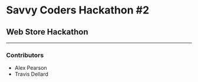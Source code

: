 # Savvy Coders Hackathon \#2
## Web Store Hackathon

---

### Contributors
+ Alex Pearson
+ Travis Dellard